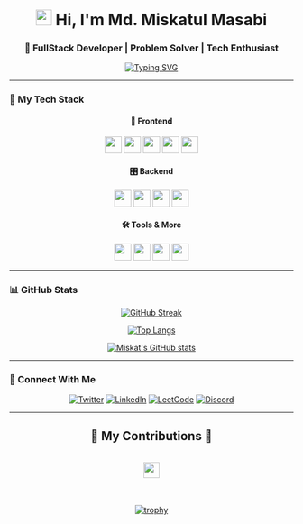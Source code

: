 <h1 align="center">
  <img src="https://media.giphy.com/media/hvRJCLFzcasrR4ia7z/giphy.gif" width="28"> 
  Hi, I'm Md. Miskatul Masabi
</h1>
<h3 align="center">🚀 FullStack Developer | Problem Solver | Tech Enthusiast</h3>

<p align="center">
  <a href="https://git.io/typing-svg">
    <img src="https://readme-typing-svg.demolab.com?font=Fira+Code&pause=1000&width=435&lines=%F0%9F%92%BB+FullStack+Developer;%F0%9F%A7%91%E2%80%8D%F0%9F%92%BB+Clean+Code+Advocate;%F0%9F%93%9A+Continuous+Learner;%F0%9F%92%AC+Open+for+Collaborations&center=true&vCenter=true&color=FF00FF&size=22" alt="Typing SVG" />
  </a>
</p>

---

### 🎨 My Tech Stack

<div align="center">

#### 🌈 Frontend
<img src="https://img.shields.io/badge/HTML5-%23E34F26.svg?style=for-the-badge&logo=html5&logoColor=white" height="30">
<img src="https://img.shields.io/badge/CSS3-%231572B6.svg?style=for-the-badge&logo=css3&logoColor=white" height="30">
<img src="https://img.shields.io/badge/JavaScript-%23F7DF1E.svg?style=for-the-badge&logo=javascript&logoColor=black" height="30">
<img src="https://img.shields.io/badge/React-%2361DAFB.svg?style=for-the-badge&logo=react&logoColor=black" height="30">
<img src="https://img.shields.io/badge/Tailwind_CSS-%2338B2AC.svg?style=for-the-badge&logo=tailwind-css&logoColor=white" height="30">

#### 🎛️ Backend
<img src="https://img.shields.io/badge/Java-%23007396.svg?style=for-the-badge&logo=java&logoColor=white" height="30">
<img src="https://img.shields.io/badge/Python-%233776AB.svg?style=for-the-badge&logo=python&logoColor=white" height="30">
<img src="https://img.shields.io/badge/MySQL-%234479A1.svg?style=for-the-badge&logo=mysql&logoColor=white" height="30">
<img src="https://img.shields.io/badge/PostgreSQL-%23336791.svg?style=for-the-badge&logo=postgresql&logoColor=white" height="30">

#### 🛠️ Tools & More
<img src="https://img.shields.io/badge/Figma-%23F24E1E.svg?style=for-the-badge&logo=figma&logoColor=white" height="30">
<img src="https://img.shields.io/badge/Adobe%20Photoshop-%2331A8FF.svg?style=for-the-badge&logo=adobe-photoshop&logoColor=white" height="30">
<img src="https://img.shields.io/badge/Flutter-%2302569B.svg?style=for-the-badge&logo=flutter&logoColor=white" height="30">
<img src="https://img.shields.io/badge/C-%23A8B9CC.svg?style=for-the-badge&logo=c&logoColor=black" height="30">

</div>

---

### 📊 GitHub Stats

<div align="center">
  
[![GitHub Streak](https://streak-stats.demolab.com?user=mmiskatul&theme=radical&hide_border=true&border_radius=10&mode=weekly)](https://git.io/streak-stats)

[![Top Langs](https://github-readme-stats.vercel.app/api/top-langs/?username=mmiskatul&layout=compact&theme=radical&hide_border=true&border_radius=10)](https://github.com/mmiskatul)

[![Miskat's GitHub stats](https://github-readme-stats.vercel.app/api?username=mmiskatul&show_icons=true&theme=radical&hide_border=true&border_radius=10&include_all_commits=true)](https://github.com/mmiskatul)

</div>

---

### 🌟 Connect With Me

<div align="center">
  
[![Twitter](https://img.shields.io/badge/Twitter-%231DA1F2.svg?style=for-the-badge&logo=Twitter&logoColor=white)](https://twitter.com/md_masabi)
[![LinkedIn](https://img.shields.io/badge/linkedin-%230077B5.svg?style=for-the-badge&logo=linkedin&logoColor=white)](https://linkedin.com/in/md-mishkatul-masabi-b55b76292)
[![LeetCode](https://img.shields.io/badge/LeetCode-%23FFA116.svg?style=for-the-badge&logo=LeetCode&logoColor=black)](https://www.leetcode.com/mmiskatul)
[![Discord](https://img.shields.io/badge/Discord-%235865F2.svg?style=for-the-badge&logo=discord&logoColor=white)](https://discord.gg/miskat4584)

</div>

---

<div align="center">
  <h2>🐍 My Contributions 🐍</h2>
  <br>
  <img src="https://raw.githubusercontent.com/mmiskatul/mmiskatul/main/snake.svg" width="28"> 
  <br/><br/><br/>
</div>


<div align="center">
  
[![trophy](https://github-profile-trophy.vercel.app/?username=mmiskatul&theme=radical&no-frame=true&row=1&margin-w=15&margin-h=15)](https://github.com/ryo-ma/github-profile-trophy)

</div>
